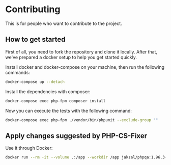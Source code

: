 # Contributing
This is for people who want to contribute to the project.

## How to get started

First of all, you need to fork the repository and clone it locally.
After that, we've prepared a docker setup to help you get started quickly.

Install docker and docker-compose on your machine, then run the following commands:

```bash
docker-compose up --detach
```

Install the dependencies with composer:

```bash
docker-compose exec php-fpm composer install
```

Now you can execute the tests with the following command:

```bash
docker-compose exec php-fpm ./vendor/bin/phpunit --exclude-group ""
```

## Apply changes suggested by PHP-CS-Fixer

Use it through Docker:

```bash
docker run --rm -it --volume .:/app --workdir /app jakzal/phpqa:1.96.3-php8.2-alpine php-cs-fixer --diff --no-interaction --ansi fix --show-progress none
```
